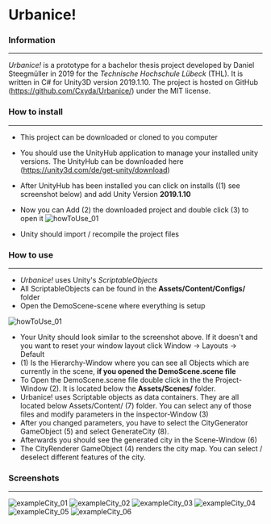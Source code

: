 # Urbanice!

### Information
---

*Urbanice!* is a prototype for a bachelor thesis project developed by Daniel Steegmüller in 2019 for the *Technische Hochschule Lübeck* (THL). It is written in C# for Unity3D version 2019.1.10. The project is hosted on GitHub (https://github.com/Cxyda/Urbanice/) under the MIT license.

### How to install
---

- This project can be downloaded or cloned to you computer

- You should use the UnityHub application to manage your installed unity versions. The UnityHub can be downloaded here (https://unity3d.com/de/get-unity/download)
- After UnityHub has been installed you can click on installs ((1) see screenshot below) and add Unity Version **2019.1.10**
- Now you can Add (2) the downloaded project and double click (3) to open it
![howToUse_01](https://github.com/Cxyda/Urbanice/blob/master/screenshots/screenshot_002.png)
- Unity should import / recompile the project files

### How to use
---

- *Urbanice!* uses Unity's *ScriptableObjects*
- All ScriptableObjects can be found in the **Assets/Content/Configs/** folder
- Open the DemoScene-scene where everything is setup

![howToUse_01](https://github.com/Cxyda/Urbanice/blob/master/screenshots/screenshot_001.png)
- Your Unity should look similar to the screenshot above. If it doesn't and you want to reset your window layout click Window -> Layouts -> Default
- (1) Is the Hierarchy-Window where you can see all Objects which are currently in the scene, **if you opened the DemoScene.scene file**
- To Open the DemoScene.scene file double click in the the Project-Window (2). It is located below the **Assets/Scenes/** folder.
- Urbanice! uses Scriptable objects as data containers. They are all located below Assets/Content/ (7) folder. You can select any of those files and modify parameters in the inspector-Window (3)
- After you changed parameters, you have to select the CityGenerator GameObject (5) and select GenerateCity (8).
- Afterwards you should see the generated city in the Scene-Window (6)
- The CityRenderer GameObject (4) renders the city map. You can select / deselect different features of the city.

### Screenshots
---

![exampleCity_01](https://github.com/Cxyda/Urbanice/blob/master/screenshots/exampleCity_01.png)
![exampleCity_02](https://github.com/Cxyda/Urbanice/blob/master/screenshots/exampleCity_02.png)
![exampleCity_03](https://github.com/Cxyda/Urbanice/blob/master/screenshots/exampleCity_03.png)
![exampleCity_04](https://github.com/Cxyda/Urbanice/blob/master/screenshots/exampleCity_04.png)
![exampleCity_05](https://github.com/Cxyda/Urbanice/blob/master/screenshots/exampleCity_05.png)
![exampleCity_06](https://github.com/Cxyda/Urbanice/blob/master/screenshots/exampleCity_06.png)
